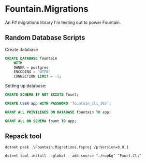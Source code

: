 ﻿# Fountain.Migrations

An F# migrations library I'm testing out to power Fountain.


## Random Database Scripts

Create database
```sql
CREATE DATABASE fountain
    WITH 
    OWNER = postgres
    ENCODING = 'UTF8'
    CONNECTION LIMIT = -1;
```

Setting up database:
```sql
CREATE SCHEMA IF NOT EXISTS fount;

CREATE USER app WITH PASSWORD 'fountain_cli_365';

GRANT ALL PRIVILEGES ON DATABASE fountain TO app;

GRANT ALL ON SCHEMA fount TO app;
```

## Repack tool

```
dotnet pack .\Fountain.Migrations.fsproj /p:Version=0.0.1

dotnet tool install --global --add-source "./nupkg" "Fount.Cli"
```

